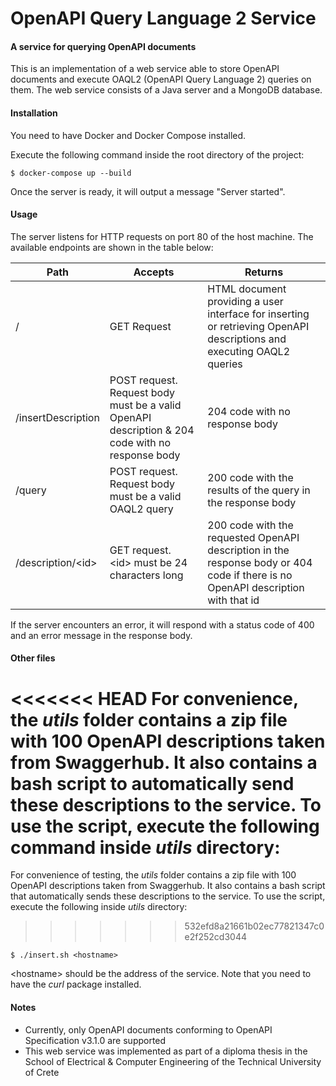 OpenAPI Query Language 2 Service
================================
#### A service for querying OpenAPI documents ####
This is an implementation of a web service able to store OpenAPI documents and execute OAQL2 (OpenAPI Query Language 2) queries on them. The web service consists of a Java server and a MongoDB database.

#### Installation ####
You need to have Docker and Docker Compose installed.

Execute the following command inside the root directory of the project:

    $ docker-compose up --build
    
Once the server is ready, it will output a message "Server started".

#### Usage ####
The server listens for HTTP requests on port 80 of the host machine. The available endpoints are shown in the table below:

| Path                | Accepts                                                                                               | Returns                                                                                                                          |
|---------------------|-------------------------------------------------------------------------------------------------------|----------------------------------------------------------------------------------------------------------------------------------|
| /                   | GET Request                                                                                           | HTML document providing a user interface for inserting or retrieving OpenAPI descriptions and executing OAQL2 queries            |
| /insertDescription  | POST request.<br /> Request body must be a valid OpenAPI description & 204 code with no response body | 204 code with no response body                                                                                                   |
| /query              | POST request.<br /> Request body must be a valid OAQL2 query                                          | 200 code with the results of the query in the response body                                                                      |
| /description/\<id\> | GET request.<br /> \<id\> must be 24 characters long                                                  | 200 code with the requested OpenAPI description in the response body or 404 code if there is no OpenAPI description with that id |

If the server encounters an error, it will respond with a status code of 400 and an error message in the response body. 

#### Other files ####
<<<<<<< HEAD
For convenience, the *utils* folder contains a zip file with 100 OpenAPI descriptions taken from Swaggerhub. It also contains a bash script to automatically send these descriptions to the service. To use the script, execute the following command inside *utils* directory:
=======
For convenience of testing, the *utils* folder contains a zip file with 100 OpenAPI descriptions taken from Swaggerhub. It also contains a bash script that automatically sends these descriptions to the service. To use the script, execute the following inside *utils* directory:
>>>>>>> 532efd8a21661b02ec77821347c0e2f252cd3044

    $ ./insert.sh <hostname> 

\<hostname\> should be the address of the service. Note that you need to have the *curl* package installed.

#### Notes ####
- Currently, only OpenAPI documents conforming to OpenAPI Specification v3.1.0 are supported
- This web service was implemented as part of a diploma thesis in the School of Electrical & Computer Engineering of the Technical University of Crete
